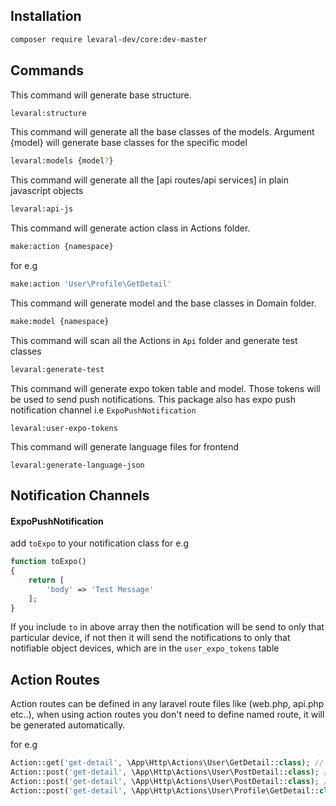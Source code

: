 ## Installation


```bash
composer require levaral-dev/core:dev-master
```

## Commands

This command will generate base structure.

```bash
levaral:structure
```

This command will generate all the base classes of the models. Argument {model} will generate base classes for the 
specific model 

```bash
levaral:models {model?}
```

This command will generate all the [api routes/api services] in plain javascript objects

```bash
levaral:api-js
```
This command will generate action class in Actions folder.

```bash
make:action {namespace}
```
for e.g
```bash
make:action 'User\Profile\GetDetail'
```

This command will generate model and the base classes in Domain folder.

```bash
make:model {namespace}
```

This command will scan all the Actions in `Api` folder and generate test classes

```bash
levaral:generate-test
```

This command will generate expo token table and model. Those tokens will be used to send
push notifications. This package also has expo push notification channel i.e `ExpoPushNotification`

```
levaral:user-expo-tokens
```

This command will generate language files for frontend

```
levaral:generate-language-json
```

## Notification Channels

#### ExpoPushNotification
add `toExpo` to your notification class for e.g
```php
function toExpo()
{
    return [
        'body' => 'Test Message'
    ];
}
```

If you include `to` in above array then the notification will be send to only that particular device, if not then it will send 
the notifications to only that notifiable object devices, which are in the `user_expo_tokens` table


## Action Routes

Action routes can be defined in any laravel route files like (web.php, api.php etc..), when using
action routes you don't need to define named route, it will be generated automatically.

for e.g

```php
Action::get('get-detail', \App\Http\Actions\User\GetDetail::class); // route name User:GetDetail
Action::post('get-detail', \App\Http\Actions\User\PostDetail::class); // route name User:PostDetail
Action::post('get-detail', \App\Http\Actions\User\PostDetail::class); // route name User:PostDetail
Action::post('get-detail', \App\Http\Actions\User\Profile\GetDetail::class); // route name User:Profile:PostDetail
```

